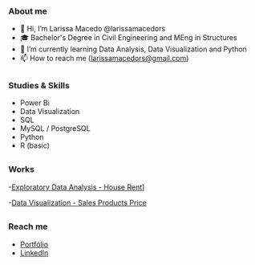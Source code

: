 ### About me

- 👋 Hi, I’m Larissa Macedo @larissamacedors
- 🎓 Bachelor's Degree in Civil Engineering and MEng in Structures 
- 📖 I’m currently learning Data Analysis, Data Visualization and Python
- 📫 How to reach me (larissamacedors@gmail.com)

##

### Studies & Skills

- Power Bi
- Data Visualization
- SQL
- MySQL / PostgreSQL
- Python
- R (basic)

##

### Works

-[Exploratory Data Analysis - House Rent](https://github.com/larissamacedors/EDA_rent)]

-[Data Visualization - Sales Products Price]()

##

### Reach me 

- [Portfólio](https://sites.google.com/view/larissamacedo)
- [LinkedIn](https://linkedin.com/in/larissa-macedo-rosa-silva-98381b16a)


  
 
<!---
larissamacedors/larissamacedors is a ✨ special ✨ repository because its `README.md` (this file) appears on your GitHub profile.
You can click the Preview link to take a look at your changes.
--->
